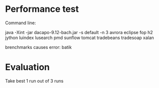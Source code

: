 # Performance test
Command line:

java -Xint -jar dacapo-9.12-bach.jar -s default -n 3 avrora eclipse fop h2 jython luindex lusearch pmd sunflow tomcat tradebeans tradesoap xalan

brenchmarks causes error:
batik

# Evaluation
Take best 1 run out of 3 runs





 
 
